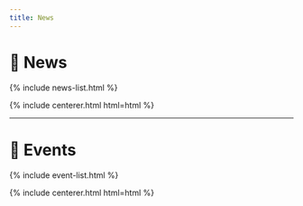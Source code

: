 ```yaml
---
title: News 
---
```



# 📰 News

{% include news-list.html %}

{% include centerer.html html=html %}

---
# 🎉 Events

{% include event-list.html %}

{% include centerer.html html=html %}

